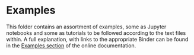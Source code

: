 # Examples

This folder contains an assortment of examples, some as Jupyter notebooks and
some as tutorials to be followed according to the text files within. A full
explanation, with links to the appropriate Binder can be found in the [Examples
section](https://docs.matador.science/en/stable/examples_index.html) of the
online documentation.
